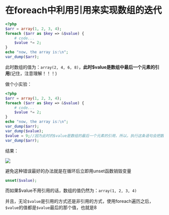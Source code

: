 # 在foreach中利用引用来实现数组的迭代

```php
<?php
$arr = array(1, 2, 3, 4);
foreach ($arr as $key => &$value) {
	# code...
	$value *= 2;
}
echo "now, the array is:\n";
var_dump($arr);
```

此时数组的值为：`array(2, 4, 6, 8)`，**此时$value是数组中最后一个元素的引用**(记住，注意理解！！！)

做个小实验：

```php
<?php
$arr = array(1, 2, 3, 4);
foreach ($arr as $key => &$value) {
	# code...
	$value *= 2;
}
echo "now, the array is:\n";
var_dump($arr);
var_dump($value);
$value = 9;//因为此时的$value是数组的最后一个元素的引用，所以，执行这条语句会把数组的8改成9！
var_dump($arr);
```

结果：

![](http://oklbfi1yj.bkt.clouddn.com/%E5%9C%A8foreach%E4%B8%AD%E5%88%A9%E7%94%A8%E5%BC%95%E7%94%A8%E6%9D%A5%E5%AE%9E%E7%8E%B0%E6%95%B0%E7%BB%84%E7%9A%84%E8%BF%AD%E4%BB%A3/1.PNG)

避免这种错误最好的办法就是在循环后立即用unset函数销毁变量

```php
unset($value);
```



而如果$value不用引用的话，数组的值仍然为：`array(1, 2, 3, 4)`

并且，无论`$value`是引用的方式还是非引用的方式，使用foreach遍历之后，`$value`的值都是`$value`最后的那个值，也就是8
